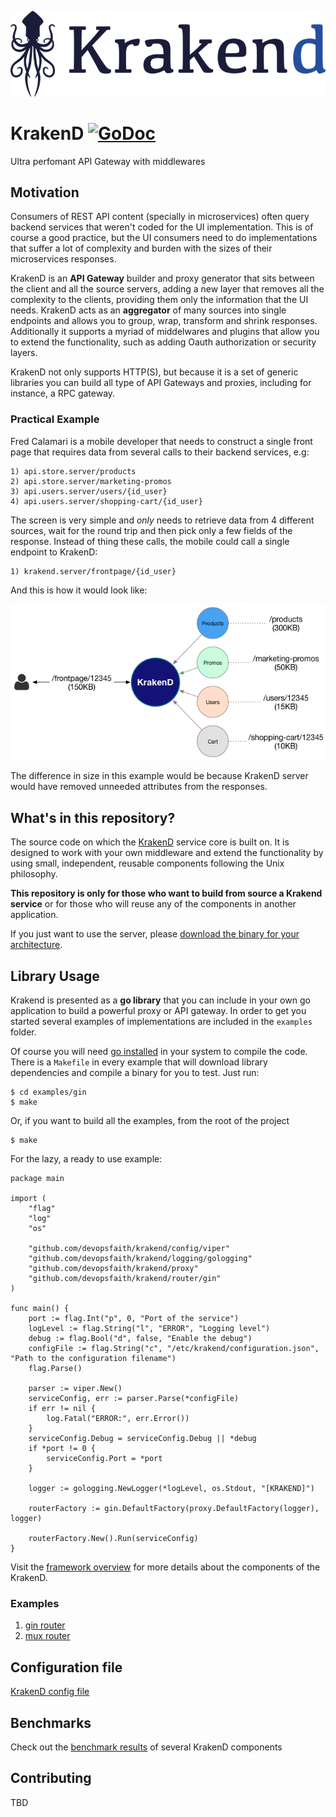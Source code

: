 ![Krakend logo](docs/images/krakend.png)

# KrakenD [![GoDoc](https://godoc.org/github.com/devopsfaith/krakend?status.svg)](https://godoc.org/github.com/devopsfaith/krakend)

Ultra perfomant API Gateway with middlewares

## Motivation

Consumers of REST API content (specially in microservices) often query backend services that weren't coded for the UI implementation. This is of course a good practice, but the UI consumers need to do implementations that suffer a lot of complexity and burden with the sizes of their microservices responses.

KrakenD is an **API Gateway** builder and proxy generator that sits between the client and all the source servers, adding a new layer that removes all the complexity to the clients, providing them only the information that the UI needs. KrakenD acts as an **aggregator** of many sources into single endpoints and allows you to group, wrap, transform and shrink responses. Additionally it supports a myriad of middelwares and plugins that allow you to extend the functionality, such as adding Oauth authorization or security layers.

KrakenD not only supports HTTP(S), but because it is a set of generic libraries you can build all type of API Gateways and proxies, including for instance, a RPC gateway.

### Practical Example

Fred Calamari is a mobile developer that needs to construct a single front page that requires data from several calls to their backend services, e.g:

    1) api.store.server/products
    2) api.store.server/marketing-promos
    3) api.users.server/users/{id_user}
    4) api.users.server/shopping-cart/{id_user}

The screen is very simple and _only_ needs to retrieve data from 4 different sources, wait for the round trip and then pick only a few fields of the response. Instead of thing these calls, the mobile could call a single endpoint to KrakenD:
 
    1) krakend.server/frontpage/{id_user}

And this is how it would look like:

![Gateway](docs/images/krakend-gateway.png)

The difference in size in this example would be because KrakenD server would have removed unneeded attributes from the responses.

## What's in this repository?
The source code on which the [KrakenD](http://www.krakend.io) service core is built on. It is designed to work with your own middleware and extend the functionality by using small, independent, reusable components following the Unix philosophy. 
 
**This repository is only for those who want to build from source a Krakend service** or for those who will reuse any of the components in another application.

If you just want to use the server, please [download the binary for your architecture](http://www.krakend.io/download).


## Library Usage
Krakend is presented as a **go library** that you can include in your own go application to build a powerful proxy or API gateway. In order to get you started several examples of implementations are included in the `examples` folder.
 
Of course you will need [go installed](https://golang.org/doc/install) in your system to compile the code.
There is a `Makefile` in every example that will download library dependencies and compile a binary for you to test. Just run:

    $ cd examples/gin
    $ make

Or, if you want to build all the examples, from the root of the project

    $ make

For the lazy, a ready to use example:

    package main

    import (
        "flag"
        "log"
        "os"

        "github.com/devopsfaith/krakend/config/viper"
        "github.com/devopsfaith/krakend/logging/gologging"
        "github.com/devopsfaith/krakend/proxy"
        "github.com/devopsfaith/krakend/router/gin"
    )

    func main() {
        port := flag.Int("p", 0, "Port of the service")
        logLevel := flag.String("l", "ERROR", "Logging level")
        debug := flag.Bool("d", false, "Enable the debug")
        configFile := flag.String("c", "/etc/krakend/configuration.json", "Path to the configuration filename")
        flag.Parse()

        parser := viper.New()
        serviceConfig, err := parser.Parse(*configFile)
        if err != nil {
            log.Fatal("ERROR:", err.Error())
        }
        serviceConfig.Debug = serviceConfig.Debug || *debug
        if *port != 0 {
            serviceConfig.Port = *port
        }

        logger := gologging.NewLogger(*logLevel, os.Stdout, "[KRAKEND]")

        routerFactory := gin.DefaultFactory(proxy.DefaultFactory(logger), logger)

        routerFactory.New().Run(serviceConfig)
    }

Visit the [framework overview](/docs/OVERVIEW.md) for more details about the components of the KrakenD.

### Examples

1. [gin router](/examples/gin/README.md)
2. [mux router](/examples/mux/README.md)

## Configuration file

[KrakenD config file](/docs/CONFIG.md)
 
## Benchmarks

Check out the [benchmark results](/docs/BENCHMARKS.md) of several KrakenD components

## Contributing

TBD